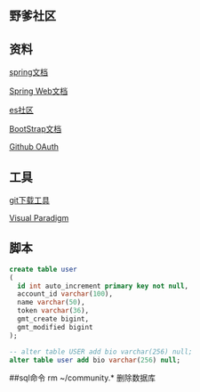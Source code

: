 ## 野爹社区

## 资料
[spring文档](https://spring.io/guides/)

[Spring Web文档](https://spring.io/guides/gs/serving-web-content/)

[es社区](https://elasticsearch.cn/)

[BootStrap文档](https://v3.bootcss.com/getting-started/)

[Github OAuth](https://www.bilibili.com/video/av65117012?p=8)


## 工具
[git下载工具](https://git-scm.com/downloads)

[Visual Paradigm](https://www.visual-paradigm.com/cn/)

## 脚本
```sql
create table user
(
  id int auto_increment primary key not null,
  account_id varchar(100),
  name varchar(50),
  token varchar(36),
  gmt_create bigint,
  gmt_modified bigint
);

-- alter table USER add bio varchar(256) null;
alter table user add bio varchar(256) null;

```

##sql命令
rm ~/community.*  删除数据库

